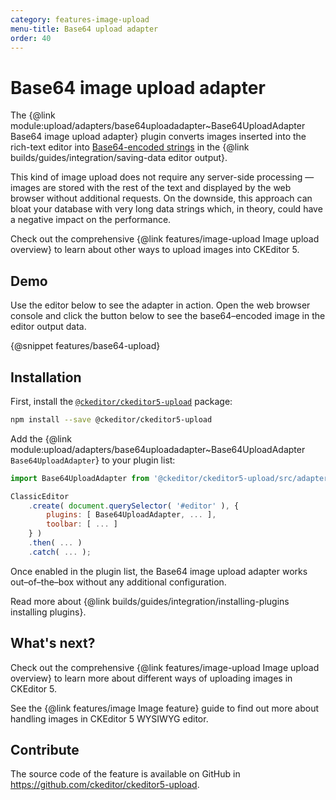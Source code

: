```yaml
---
category: features-image-upload
menu-title: Base64 upload adapter
order: 40
---
```


# Base64 image upload adapter

The {@link module:upload/adapters/base64uploadadapter~Base64UploadAdapter Base64 image upload adapter} plugin converts images inserted into the rich-text editor into [Base64-encoded strings](https://en.wikipedia.org/wiki/Base64) in the {@link builds/guides/integration/saving-data editor output}.

This kind of image upload does not require any server-side processing &mdash; images are stored with the rest of the text and displayed by the web browser without additional requests. On the downside, this approach can bloat your database with very long data strings which, in theory, could have a negative impact on the performance.

<info-box>
	Check out the comprehensive {@link features/image-upload Image upload overview} to learn about other ways to upload images into CKEditor 5.
</info-box>

## Demo

Use the editor below to see the adapter in action. Open the web browser console and click the button below to see the base64–encoded image in the editor output data.

{@snippet features/base64-upload}

## Installation

First, install the [`@ckeditor/ckeditor5-upload`](https://www.npmjs.com/package/@ckeditor/ckeditor5-upload) package:

```bash
npm install --save @ckeditor/ckeditor5-upload
```

Add the {@link module:upload/adapters/base64uploadadapter~Base64UploadAdapter `Base64UploadAdapter`} to your plugin list:

```js
import Base64UploadAdapter from '@ckeditor/ckeditor5-upload/src/adapters/base64uploadadapter';

ClassicEditor
	.create( document.querySelector( '#editor' ), {
		plugins: [ Base64UploadAdapter, ... ],
		toolbar: [ ... ]
	} )
	.then( ... )
	.catch( ... );
```

Once enabled in the plugin list, the Base64 image upload adapter works out–of–the–box without any additional configuration.

<info-box info>
	Read more about {@link builds/guides/integration/installing-plugins installing plugins}.
</info-box>

## What's next?

Check out the comprehensive {@link features/image-upload Image upload overview} to learn more about different ways of uploading images in CKEditor 5.

See the {@link features/image Image feature} guide to find out more about handling images in CKEditor 5 WYSIWYG editor.

## Contribute

The source code of the feature is available on GitHub in https://github.com/ckeditor/ckeditor5-upload.
